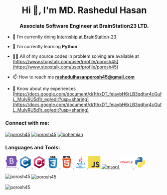 <h1 align="center">Hi 👋, I'm MD. Rashedul Hasan</h1>
<h3 align="center">Associate Software Engineer at BrainStation23 LTD.</h3>

- 🔭 I’m currently doing [Internship at BrainStation-23](https://www.stopstalk.com/user/profile/porosh45)

- 🌱 I’m currently learning **Python**

- 👨‍💻 All of my source codes in problem solving are available at [https://www.stopstalk.com/user/profile/porosh45](https://www.stopstalk.com/user/profile/porosh45)

- 📫 How to reach me **rashedulhasanporosh45@gmail.com**

- 📄 Know about my experiences [https://docs.google.com/document/d/1thxDT_feiaybH6rLB3qdtyr4cGufL_MulvRU5d1r_eg/edit?usp=sharing](https://docs.google.com/document/d/1thxDT_feiaybH6rLB3qdtyr4cGufL_MulvRU5d1r_eg/edit?usp=sharing)

<h3 align="left">Connect with me:</h3>
<p align="left">
<a href="https://fb.com/porosh45" target="blank"><img align="center" src="https://raw.githubusercontent.com/rahuldkjain/github-profile-readme-generator/neutral-icons/src/images/icons/Social/facebook.svg" alt="porosh45" height="30" width="40" /></a>
<a href="https://www.codechef.com/users/porosh45" target="blank"><img align="center" src="https://cdn.jsdelivr.net/npm/simple-icons@3.1.0/icons/codechef.svg" alt="porosh45" height="30" width="40" /></a>
<a href="https://codeforces.com/profile/bohemian" target="blank"><img align="center" src="https://cdn.jsdelivr.net/npm/simple-icons@3.0.1/icons/codeforces.svg" alt="bohemian" height="30" width="40" /></a>
</p>

<h3 align="left">Languages and Tools:</h3>
<p align="left"> <a href="https://getbootstrap.com" target="_blank"> <img src="https://raw.githubusercontent.com/devicons/devicon/master/icons/bootstrap/bootstrap-plain-wordmark.svg" alt="bootstrap" width="40" height="40"/> </a> <a href="https://www.cprogramming.com/" target="_blank"> <img src="https://raw.githubusercontent.com/devicons/devicon/master/icons/c/c-original.svg" alt="c" width="40" height="40"/> </a> <a href="https://www.w3schools.com/cpp/" target="_blank"> <img src="https://raw.githubusercontent.com/devicons/devicon/master/icons/cplusplus/cplusplus-original.svg" alt="cplusplus" width="40" height="40"/> </a> <a href="https://www.w3schools.com/css/" target="_blank"> <img src="https://raw.githubusercontent.com/devicons/devicon/master/icons/css3/css3-original-wordmark.svg" alt="css3" width="40" height="40"/> </a> <a href="https://www.w3.org/html/" target="_blank"> <img src="https://raw.githubusercontent.com/devicons/devicon/master/icons/html5/html5-original-wordmark.svg" alt="html5" width="40" height="40"/> </a> <a href="https://www.java.com" target="_blank"> <img src="https://raw.githubusercontent.com/devicons/devicon/master/icons/java/java-original.svg" alt="java" width="40" height="40"/> </a> <a href="https://developer.mozilla.org/en-US/docs/Web/JavaScript" target="_blank"> <img src="https://raw.githubusercontent.com/devicons/devicon/master/icons/javascript/javascript-original.svg" alt="javascript" width="40" height="40"/> </a> <a href="https://www.microsoft.com/en-us/sql-server" target="_blank"> <img src="https://cdn.worldvectorlogo.com/logos/microsoft-sql-server.svg" alt="mssql" width="40" height="40"/> </a> <a href="https://www.oracle.com/" target="_blank"> <img src="https://raw.githubusercontent.com/devicons/devicon/master/icons/oracle/oracle-original.svg" alt="oracle" width="40" height="40"/> </a> <a href="https://www.python.org" target="_blank"> <img src="https://raw.githubusercontent.com/devicons/devicon/master/icons/python/python-original.svg" alt="python" width="40" height="40"/> </a> </p>

<p><img align="left" src="https://github-readme-stats.vercel.app/api/top-langs?username=porosh45&show_icons=true&locale=en&layout=compact" alt="porosh45" /></p>

<p>&nbsp;<img align="center" src="https://github-readme-stats.vercel.app/api?username=porosh45&show_icons=true&locale=en" alt="porosh45" /></p>

<p><img align="center" src="https://github-readme-streak-stats.herokuapp.com/?user=porosh45&" alt="porosh45" /></p>
